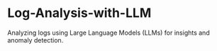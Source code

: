 # Log-Analysis-with-LLM
Analyzing logs using Large Language Models (LLMs) for insights and anomaly detection.
